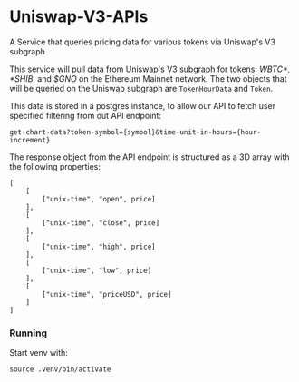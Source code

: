 # Uniswap-V3-APIs

A Service that queries pricing data for various tokens via Uniswap's V3 subgraph

This service will pull data from Uniswap's V3 subgraph for tokens: *$WBTC*, *$SHIB*, and *$GNO* on the Ethereum Mainnet network. The two objects that will be queried on the Uniswap subgraph are `TokenHourData` and `Token`.

This data is stored in a postgres instance, to allow our API to fetch user specified filtering from out API endpoint: 

`get-chart-data?token-symbol={symbol}&time-unit-in-hours={hour-increment}`

The response object from the API endpoint is structured as a 3D array with the following properties:

```
[
    [
        ["unix-time", "open", price]
    ],
    [
        ["unix-time", "close", price]
    ],
    [
        ["unix-time", "high", price]
    ],
    [
        ["unix-time", "low", price]
    ],
    [
        ["unix-time", "priceUSD", price]
    ]
]
```

### Running

Start venv with:

`source .venv/bin/activate`